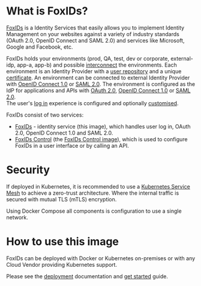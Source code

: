 # What is FoxIDs?
[FoxIDs](https://www.foxids.com) is a Identity Services that easily allows you to implement Identity Management on your websites against a variety of industry standards (OAuth 2.0, OpenID Connect and SAML 2.0) 
and services like Microsoft, Google and Facebook, etc.

FoxIDs holds your environments (prod, QA, test, dev or corporate, external-idp, app-a, app-b) and possible [interconnect](https://www.foxids.com/docs/howto-environmentlink-foxids) the environments. 
Each environment is an Identity Provider with a [user repository](https://www.foxids.com/docs/users) and a unique [certificate](https://www.foxids.com/docs/certificates). 
An environment can be connected to external Identity Provider with [OpenID Connect 1.0](https://www.foxids.com/docs/auth-method-oidc) or [SAML 2.0](https://www.foxids.com/docs/auth-method-saml-2.0). 
The environment is configured as the IdP for applications and APIs with [OAuth 2.0](https://www.foxids.com/docs/app-reg-oauth-2.0), [OpenID Connect 1.0](https://www.foxids.com/docs/app-reg-oidc) or 
[SAML 2.0](https://www.foxids.com/docs/app-reg-saml-2.0).  
The user's [log in](https://www.foxids.com/docs/login) experience is configured and optionally [customised](https://www.foxids.com/docs/customisation).

FoxIDs consist of two services:

- [FoxIDs](https://www.foxids.com/docs/connections) - identity service (this image), which handles user log in, OAuth 2.0, OpenID Connect 1.0 and SAML 2.0.
- [FoxIDs Control](https://www.foxids.com/docs/control) (the [FoxIDs Control image](https://hub.docker.com/r/foxids/foxids-control)), which is used to configure FoxIDs in a user interface or by calling an API.

# Security
If deployed in Kubernetes, it is recommended to use a [Kubernetes Service Mesh](https://www.toptal.com/kubernetes/service-mesh-comparison) to achieve a zero-trust architecture. 
Where the internal traffic is secured with mutual TLS (mTLS) encryption.

Using Docker Compose all components is configuration to use a single network.

# How to use this image

FoxIDs can be deployed with Docker or Kubernetes on-premises or with any Cloud Vendor providing Kubernetes support.

Please see the [deployment](https://www.foxids.com/docs/deployment) documentation and [get started](https://www.foxids.com/docs/get-started) guide.
